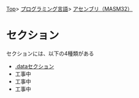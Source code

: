 [Top](../../../index.md)\>
[プログラミング言語](../../pgl.md)\>
[アセンブリ（MASM32）](../language_0001.md)

<!-- 工事中 -->

# セクション

セクションには、以下の4種類がある

+ [\.dataセクション](section/section_0001.md)
+ 工事中
+ 工事中
+ 工事中
<!-- + [\.data?セクション](section/section_0002.md) -->
<!-- + [.constセクション](section/section_0003.md) -->
<!-- + [.codeセクション](section/section_0004.md) -->
